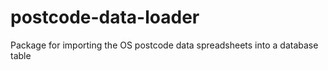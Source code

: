 postcode-data-loader
====================

Package for importing the OS postcode data spreadsheets into a database table